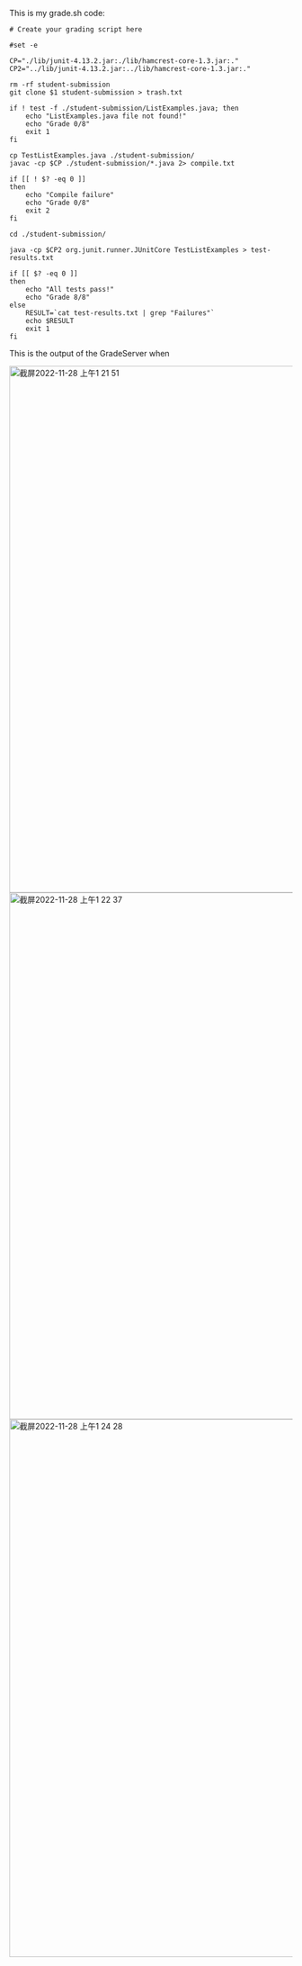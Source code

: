 This is my grade.sh code:
```
# Create your grading script here

#set -e

CP="./lib/junit-4.13.2.jar:./lib/hamcrest-core-1.3.jar:."
CP2="../lib/junit-4.13.2.jar:../lib/hamcrest-core-1.3.jar:."

rm -rf student-submission
git clone $1 student-submission > trash.txt

if ! test -f ./student-submission/ListExamples.java; then
    echo "ListExamples.java file not found!"
    echo "Grade 0/8"
    exit 1
fi

cp TestListExamples.java ./student-submission/
javac -cp $CP ./student-submission/*.java 2> compile.txt

if [[ ! $? -eq 0 ]]
then
    echo "Compile failure"
    echo "Grade 0/8"
    exit 2
fi

cd ./student-submission/

java -cp $CP2 org.junit.runner.JUnitCore TestListExamples > test-results.txt

if [[ $? -eq 0 ]]
then
    echo "All tests pass!"
    echo "Grade 8/8"
else
    RESULT=`cat test-results.txt | grep "Failures"`
    echo $RESULT
    exit 1
fi
```

This is the output of the GradeServer when 

<img width="936" alt="截屏2022-11-28 上午1 21 51" src="https://user-images.githubusercontent.com/114268165/204241578-ce25efd5-57c9-4b72-b3b1-68ecd6770883.png">

<img width="936" alt="截屏2022-11-28 上午1 22 37" src="https://user-images.githubusercontent.com/114268165/204241665-7cb961e3-f2f9-4e24-a652-a585674d4d3d.png">

<img width="956" alt="截屏2022-11-28 上午1 24 28" src="https://user-images.githubusercontent.com/114268165/204241699-797bac27-437c-47f7-8afe-080339ed7a43.png">

